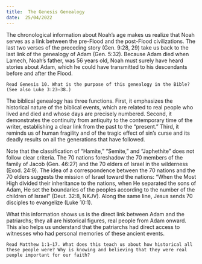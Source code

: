 ```yaml
---
title:  The Genesis Genealogy
date:  25/04/2022
---
```


The chronological information about Noah’s age makes us realize that Noah serves as a link between the pre-Flood and the post-Flood civilizations. The last two verses of the preceding story (Gen. 9:28, 29) take us back to the last link of the genealogy of Adam (Gen. 5:32). Because Adam died when Lamech, Noah’s father, was 56 years old, Noah must surely have heard stories about Adam, which he could have transmitted to his descendants before and after the Flood.

`Read Genesis 10. What is the purpose of this genealogy in the Bible? (See also Luke 3:23–38.)`

The biblical genealogy has three functions. First, it emphasizes the historical nature of the biblical events, which are related to real people who lived and died and whose days are precisely numbered. Second, it demonstrates the continuity from antiquity to the contemporary time of the writer, establishing a clear link from the past to the “present.” Third, it reminds us of human fragility and of the tragic effect of sin’s curse and its deadly results on all the generations that have followed.

Note that the classification of “Hamite,” “Semite,” and “Japhethite” does not follow clear criteria. The 70 nations foreshadow the 70 members of the family of Jacob (Gen. 46:27) and the 70 elders of Israel in the wilderness (Exod. 24:9). The idea of a correspondence between the 70 nations and the 70 elders suggests the mission of Israel toward the nations: “When the Most High divided their inheritance to the nations, when He separated the sons of Adam, He set the boundaries of the peoples according to the number of the children of Israel” (Deut. 32:8, NKJV). Along the same line, Jesus sends 70 disciples to evangelize (Luke 10:1).

What this information shows us is the direct link between Adam and the patriarchs; they all are historical figures, real people from Adam onward. This also helps us understand that the patriarchs had direct access to witnesses who had personal memories of these ancient events.

`Read Matthew 1:1–17. What does this teach us about how historical all these people were? Why is knowing and believing that they were real people important for our faith?`
